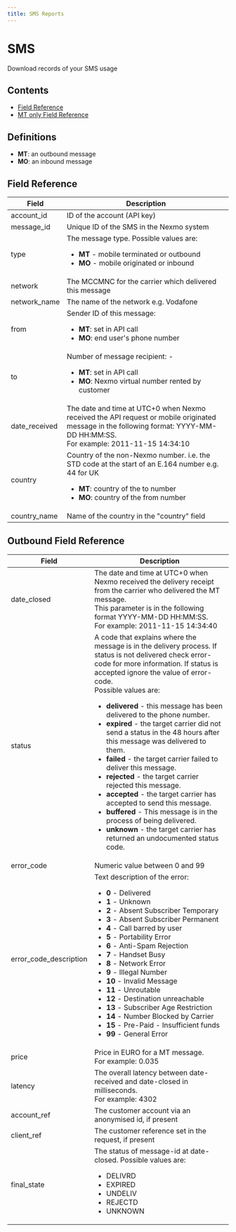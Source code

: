 ```yaml
---
title: SMS Reports
---
```


# SMS

Download records of your SMS usage

## Contents

* [Field Reference](#field-reference)
* [MT only Field Reference](#outbound-field-reference)

## Definitions

* __MT__: an outbound message
* __MO__: an inbound message

## Field Reference

| Field                  | Description                                                                                       |
|------------------------|---------------------------------------------------------------------------------------------------|
| account_id             | ID of the account (API key)                                                                       |
| message_id             | Unique ID of the SMS in the Nexmo system                                                          |
| type                   | The message type.  Possible values are: <ul><li>__MT__ - mobile terminated or outbound</li><li>__MO__ - mobile originated or inbound</li></ul>                                                                          |
| network                | The MCCMNC for the carrier which delivered this message                                           |
| network_name           | The name of the network e.g. Vodafone                                                             |
| from                   | Sender ID of this message: <ul><li>__MT__: set in API call</li><li>__MO__: end user's phone number</li></ul>                                                                                                             |
| to                     | Number of message recipient: - <ul><li>__MT__: set in API call</li><li>__MO__: Nexmo virtual number rented by customer</li></ul>  |
| date_received          | The date and time at UTC+0 when Nexmo received the API request or mobile originated message in the following format: YYYY-MM-DD HH:MM:SS. <br />For example: 2011-11-15 14:34:10                                                      |
| country                | Country of the non-Nexmo number. i.e. the STD code at the start of an E.164 number e.g. 44 for UK <ul><li>__MT__: country of the to number</li><li>__MO__: country of the from number</li></ul>                                                              |
| country_name           | Name of the country in the "country" field                                                        |

## Outbound Field Reference

| Field                  | Description                                                                                       |
|------------------------|---------------------------------------------------------------------------------------------------|
| date_closed            | The date and time at UTC+0 when Nexmo received the delivery receipt from the carrier who delivered the MT message. <br />This parameter is in the following format YYYY-MM-DD HH:MM:SS. <br />For example: 2011-11-15 14:34:40             |
| status                 | A code that explains where the message is in the delivery process. If status is not delivered check error-code for more information. If status is accepted ignore the value of error-code. <br />Possible values are: <ul><li>__delivered__ - this message has been delivered to the phone number.</li><li>__expired__ - the target carrier did not send a status in the 48 hours after this message was delivered to them.</li><li>__failed__ - the target carrier failed to deliver this message.</li><li>__rejected__ - the target carrier rejected this message.</li><li>__accepted__ - the target carrier has accepted to send this message.</li><li>__buffered__ - This message is in the process of being delivered.</li><li>__unknown__ - the target carrier has returned an undocumented status code.</li></ul> |
| error_code             | Numeric value between 0 and 99                                                                    |
| error_code_description | Text description of the error: <ul><li>__0__ - Delivered</li><li>__1__ - Unknown</li><li>__2__ - Absent Subscriber Temporary</li><li>__3__ - Absent Subscriber Permanent</li><li>__4__ - Call barred by user</li><li>__5__ - Portability Error</li><li>__6__ - Anti-Spam Rejection</li><li>__7__ - Handset Busy</li><li>__8__ - Network Error</li><li>__9__ - Illegal Number</li><li>__10__ - Invalid Message</li><li>__11__ - Unroutable</li><li>__12__ - Destination unreachable</li><li>__13__ - Subscriber Age Restriction</li><li>__14__ - Number Blocked by Carrier</li><li>__15__ - Pre-Paid - Insufficient funds</li><li>__99__ - General Error</li></ul>       |
| price                  | Price in EURO for a MT message. <br />For example: 0.035                                                |
| latency                | The overall latency between date-received and date-closed in milliseconds. <br />For example: 4302      |
| account_ref            | The customer account via an anonymised id, if present                                   |
| client_ref             | The customer reference set in the request, if present                                             |
| final_state            | The status of message-id at date-closed. Possible values are: <ul><li>DELIVRD</li><li>EXPIRED</li><li>UNDELIV</li><li>REJECTD</li><li>UNKNOWN</li></ul>                                                                                                       |
